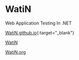 WatiN
=====

Web Application Testing In .NET

[WatiN.github.io](http://watin.github.io){:target="_blank"}

<a href="http://watin.github.io" target="_blank">WatiN</a>

<a href="http://watin.org" target="_blank">WatiN.org</a>


